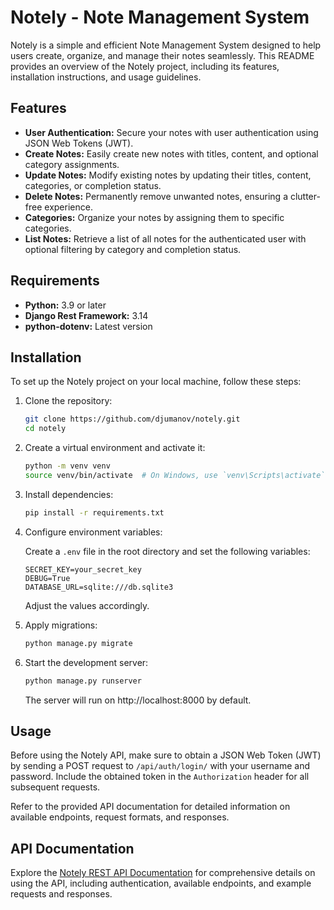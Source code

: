 # Notely - Note Management System

Notely is a simple and efficient Note Management System designed to help users create, organize, and manage their notes seamlessly. This README provides an overview of the Notely project, including its features, installation instructions, and usage guidelines.

## Features

- **User Authentication:** Secure your notes with user authentication using JSON Web Tokens (JWT).
- **Create Notes:** Easily create new notes with titles, content, and optional category assignments.
- **Update Notes:** Modify existing notes by updating their titles, content, categories, or completion status.
- **Delete Notes:** Permanently remove unwanted notes, ensuring a clutter-free experience.
- **Categories:** Organize your notes by assigning them to specific categories.
- **List Notes:** Retrieve a list of all notes for the authenticated user with optional filtering by category and completion status.

## Requirements

- **Python:** 3.9 or later
- **Django Rest Framework:** 3.14
- **python-dotenv:** Latest version

## Installation

To set up the Notely project on your local machine, follow these steps:

1. Clone the repository:

   ```bash
   git clone https://github.com/djumanov/notely.git
   cd notely
   ```

2. Create a virtual environment and activate it:

   ```bash
   python -m venv venv
   source venv/bin/activate  # On Windows, use `venv\Scripts\activate`
   ```

3. Install dependencies:

   ```bash
   pip install -r requirements.txt
   ```

4. Configure environment variables:

   Create a `.env` file in the root directory and set the following variables:

   ```env
   SECRET_KEY=your_secret_key
   DEBUG=True
   DATABASE_URL=sqlite:///db.sqlite3
   ```

   Adjust the values accordingly.

5. Apply migrations:

   ```bash
   python manage.py migrate
   ```

6. Start the development server:

   ```bash
   python manage.py runserver
   ```

   The server will run on http://localhost:8000 by default.

## Usage

Before using the Notely API, make sure to obtain a JSON Web Token (JWT) by sending a POST request to `/api/auth/login/` with your username and password. Include the obtained token in the `Authorization` header for all subsequent requests.

Refer to the provided API documentation for detailed information on available endpoints, request formats, and responses.

## API Documentation

Explore the [Notely REST API Documentation](api-docs.md) for comprehensive details on using the API, including authentication, available endpoints, and example requests and responses.
